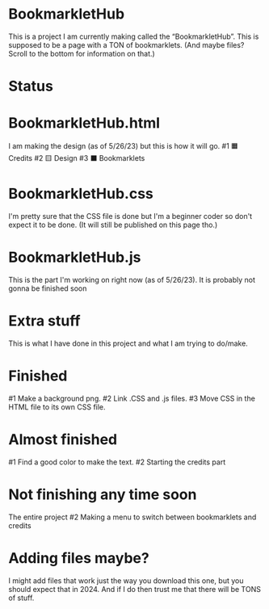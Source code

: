# BookmarkletHub
This is a project I am currently making called the “BookmarkletHub”. This is supposed to be a page with a TON of bookmarklets. (And maybe files? Scroll to the bottom for information on that.)
# Status
# BookmarkletHub.html
I am making the design (as of 5/26/23) but this is how it will go.
#1 🟧 Credits
#2 🟨 Design
#3 ⬛️ Bookmarklets
# BookmarkletHub.css
I'm pretty sure that the CSS file is done but I'm a beginner coder so don't expect it to be done. (It will still be published on this page tho.)
# BookmarkletHub.js
This is the part I'm working on right now (as of 5/26/23). It is probably not gonna be finished soon
# Extra stuff
This is what I have done in this project and what I am trying to do/make.
# Finished
#1 Make a background png.
#2 Link .CSS and .js files.
#3 Move CSS in the HTML file to its own CSS file.
# Almost finished
#1 Find a good color to make the text.
#2 Starting the credits part
# Not finishing any time soon
The entire project
#2 Making a menu to switch between bookmarklets and credits
# Adding files maybe?
I might add files that work just the way you download this one, but you should expect that in 2024. And if I do then trust me that there will be TONS of stuff.
